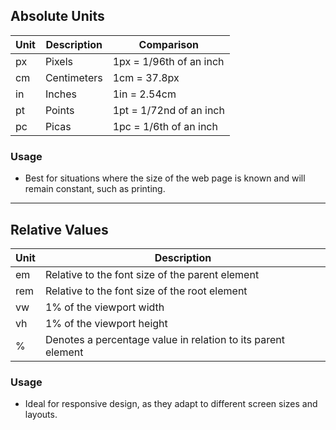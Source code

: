 ## Absolute Units

| Unit | Description | Comparison |
|------|-------------|------------|
| px   | Pixels      | 1px = 1/96th of an inch |
| cm   | Centimeters | 1cm = 37.8px |
| in   | Inches      | 1in = 2.54cm |
| pt   | Points      | 1pt = 1/72nd of an inch |
| pc   | Picas       | 1pc = 1/6th of an inch |

### Usage
- Best for situations where the size of the web page is known and will remain constant, such as printing.

---

## Relative Values

| Unit | Description |
|------|-------------|
| em   | Relative to the font size of the parent element |
| rem  | Relative to the font size of the root element |
| vw   | 1% of the viewport width |
| vh   | 1% of the viewport height |
| %    | Denotes a percentage value in relation to its parent element |

### Usage
- Ideal for responsive design, as they adapt to different screen sizes and layouts.